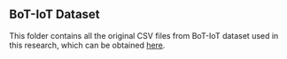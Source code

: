 ## BoT-IoT Dataset

This folder contains all the original CSV files from BoT-IoT dataset used in this research, which can be obtained [here](https://cloudstor.aarnet.edu.au/plus/s/umT99TnxvbpkkoE?path=%2FCSV%2FEntire%20Dataset).